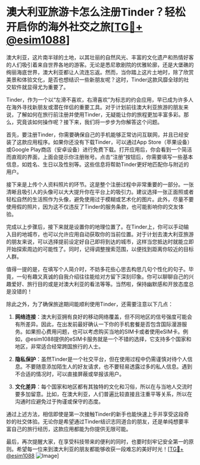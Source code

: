 # 澳大利亚旅游卡怎么注册Tinder？轻松开启你的海外社交之旅[[TG💪+ @esim1088](https://t.me/s/esim1088)]

澳大利亚，这片南半球的土地，以其壮丽的自然风光、丰富的文化遗产和热情好客的人们吸引着来自世界各地的游客。无论是悉尼歌剧院的优雅轮廓，还是大堡礁的绚丽海底世界，澳大利亚都让人流连忘返。然而，当你踏上这片土地时，除了欣赏美景和体验文化，是否也想结识一些新朋友呢？这时，Tinder这款风靡全球的社交软件就显得尤为重要了。

Tinder，作为一个以“左滑不喜欢，右滑喜欢”为标志的约会应用，早已成为许多人在海外寻找新朋友或潜在伴侣的重要工具。对于计划前往澳大利亚旅游的朋友来说，了解如何在旅行前注册并使用Tinder，无疑能让你的旅程更加丰富多彩。那么，究竟该如何操作呢？接下来，我们将一步步为你解答这个问题。

首先，要注册Tinder，你需要确保自己的手机能够正常访问互联网，并且已经安装了这款应用程序。如果你还没有下载Tinder，可以通过App Store（苹果设备）或Google Play商店（安卓设备）进行免费下载。打开应用后，你会看到一个简洁而直观的界面，上面会提示你注册账号。点击“注册”按钮后，你需要填写一些基本信息，如姓名、生日以及性别等。这些信息将帮助Tinder更好地匹配你与附近的用户。

接下来是上传个人资料照片的环节。这是整个注册过程中非常重要的一部分。一张清晰且吸引人的头像可以大大提升你在平台上的吸引力。建议选择一张正面照或者轻松自然的生活照作为头像，避免使用过于模糊或艺术化的图片。此外，尽量不要使用假的照片，因为这不仅违反了Tinder的服务条款，也可能影响你的交友体验。

完成以上步骤后，接下来就是设置你的地理位置了。在Tinder上，你可以手动输入目的地城市，也可以允许应用自动获取你的当前位置。对于计划去澳大利亚旅游的朋友来说，可以选择提前设定好自己即将到达的城市，这样当您抵达时就能立即开始探索周边的可能性了。同时，记得调整搜索范围，以便找到距离你较近的目标人群。

值得一提的是，在填写个人简介时，不妨多花些心思去构思几句个性化的句子。毕竟，一句有趣又真诚的自我介绍往往能给对方留下深刻印象。你可以聊聊自己的兴趣爱好、旅行目的或是对澳大利亚的看法等等。当然啦，保持幽默感和开放态度总是没错的！

除此之外，为了确保旅途期间能顺利使用Tinder，还需要注意以下几点：

1. **网络连接**：澳大利亚拥有良好的移动网络覆盖，但不同地区的信号强度可能会有所差异。因此，在出发前最好确认一下你的手机套餐是否包含国际漫游服务。如果担心费用问题，也可以考虑购买当地的SIM卡或者使用eSIM卡。例如，@esim1088提供的eSIM卡服务就是一个不错的选择，它支持多个国家和地区，非常适合经常跨国旅行的人士。
   
2. **隐私保护**：虽然Tinder是一个社交平台，但在使用过程中仍需谨慎对待个人信息。不要随意添加陌生人的好友请求，也不要轻易透露过多的私人信息。遇到不合适的情况时，可以直接屏蔽或举报该用户。

3. **文化差异**：每个国家和地区都有其独特的文化和习俗，所以在与当地人交流时要多加留意。比如，在澳大利亚，人们普遍比较直接且注重平等关系，所以在沟通时应避免过于拘谨或保守的态度。

通过上述方法，相信即使是第一次接触Tinder的新手也能快速上手并享受这段奇妙的社交体验。无论你是希望通过Tinder结识志同道合的朋友，还是单纯想要丰富自己的旅行经历，这款应用都能为你提供无限可能。

最后，再次提醒大家，在享受科技带来的便利的同时，也要时刻牢记安全第一的原则。希望每一位来到澳大利亚的朋友都能够收获一段难忘的美好时光！[[TG💪+ @esim1088](https://t.me/s/esim1088) ![Image](https://i.postimg.cc/4NQfJmqS/Snipaste-2025-05-13-00-14-12.png)]